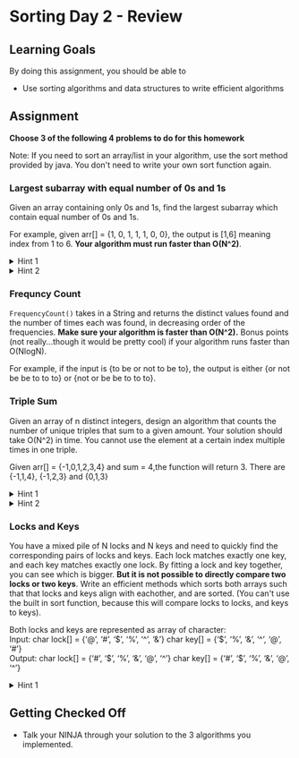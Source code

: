 # Sorting Day 2 - Review

## Learning Goals

By doing this assignment, you should be able to

* Use sorting algorithms and data structures to write efficient algorithms

## Assignment

**Choose 3 of the following 4 problems to do for this homework**

Note: If you need to sort an array/list in your algorithm, use the sort method provided by java. You don't need to write your own sort function again.
 
### Largest subarray with equal number of 0s and 1s
Given an array containing only 0s and 1s, find the largest subarray which contain equal number of 0s and 1s.

For example, given arr[] =  {1, 0, 1, 1, 1, 0, 0}, the output is [1,6] meaning index from 1 to 6. **Your algorithm must run faster than O(N^2)**.

<details> 
  <summary>Hint 1</summary>
  What if the problem was instead: given an array of 1s and -1s, output the largest subarray whose sum is 0?
</details>

<details> 
  <summary>Hint 2</summary>
  How can you use Hashmaps to your advantage in this problem?
</details>

### Frequncy Count

`FrequencyCount()` takes in a String and returns the distinct values found and the number of times each was found, in decreasing order of the frequencies. **Make sure your algorithm is faster than O(N^2).** Bonus points (not really...though it would be pretty cool) if your algorithm runs faster than O(NlogN).

For example, if the input is {to be or not to be to}, the output is either {or not be be to to to} or {not or be be to to to}.


### Triple Sum
Given an array of n distinct integers, design an algorithm that counts the number of unique triples that sum to a given amount. Your solution should take O(N^2) in time. You cannot use the element at a certain index multiple times in one triple.

Given arr[] = {-1,0,1,2,3,4} and sum = 4,the function will return 3. There are {-1,1,4}, {-1,2,3} and {0,1,3}

<details> 
  <summary>Hint 1</summary>
  How can you solve the Pair-Sum problem in O(N) time? Can you use this solution as part of your triple sum algorithm?
</details>

<details> 
  <summary>Hint 2</summary>
  Sorting the array as a first step may simplify the problem
</details>

### Locks and Keys  

You have a mixed pile of N locks and N keys and need to quickly find the corresponding pairs of locks and keys. Each lock matches exactly one key, and each key matches exactly one lock. By fitting a lock and key together, you can see which is bigger. **But it is not possible to directly compare two locks or two keys**. Write an efficient methods which sorts both arrays such that that locks and keys align with eachother, and are sorted. (You can't use the built in sort function, because this will compare locks to locks, and keys to keys).

Both locks and keys are represented as array of character:  
Input:
char lock[] = {‘@’, ‘#’, ‘$’, ‘%’, ‘^’, ‘&’}
char key[] = {‘$’, ‘%’, ‘&’, ‘^’, ‘@’, ‘#’}  
Output:
char lock[] = {‘#’, ‘$’, ‘%’, ‘&’, ‘@’, ‘^’}
char key[] = {‘#’, ‘$’, ‘%’, ‘&’, ‘@’, ‘^’}

<details> 
  <summary>Hint 1</summary>
  Use a custom implementation of quicksort to sort both arrays
</details>

## Getting Checked Off

- Talk your NINJA through your solution to the 3 algorithms you implemented.
